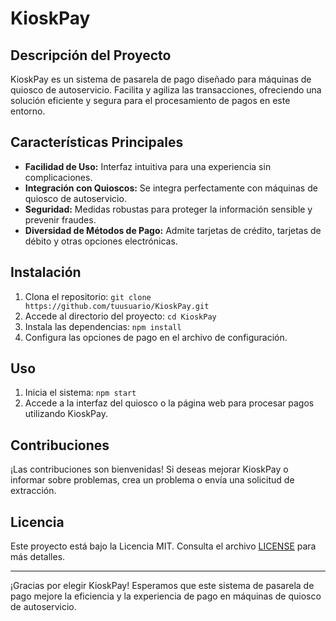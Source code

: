 # KioskPay

## Descripción del Proyecto

KioskPay es un sistema de pasarela de pago diseñado para máquinas de quiosco de autoservicio. Facilita y agiliza las transacciones, ofreciendo una solución eficiente y segura para el procesamiento de pagos en este entorno.

## Características Principales

- **Facilidad de Uso:** Interfaz intuitiva para una experiencia sin complicaciones.
- **Integración con Quioscos:** Se integra perfectamente con máquinas de quiosco de autoservicio.
- **Seguridad:** Medidas robustas para proteger la información sensible y prevenir fraudes.
- **Diversidad de Métodos de Pago:** Admite tarjetas de crédito, tarjetas de débito y otras opciones electrónicas.

## Instalación

1. Clona el repositorio: `git clone https://github.com/tuusuario/KioskPay.git`
2. Accede al directorio del proyecto: `cd KioskPay`
3. Instala las dependencias: `npm install`
4. Configura las opciones de pago en el archivo de configuración.

## Uso

1. Inicia el sistema: `npm start`
2. Accede a la interfaz del quiosco o la página web para procesar pagos utilizando KioskPay.

## Contribuciones

¡Las contribuciones son bienvenidas! Si deseas mejorar KioskPay o informar sobre problemas, crea un problema o envía una solicitud de extracción.

## Licencia

Este proyecto está bajo la Licencia MIT. Consulta el archivo [LICENSE](LICENSE) para más detalles.

---
¡Gracias por elegir KioskPay! Esperamos que este sistema de pasarela de pago mejore la eficiencia y la experiencia de pago en máquinas de quiosco de autoservicio.
